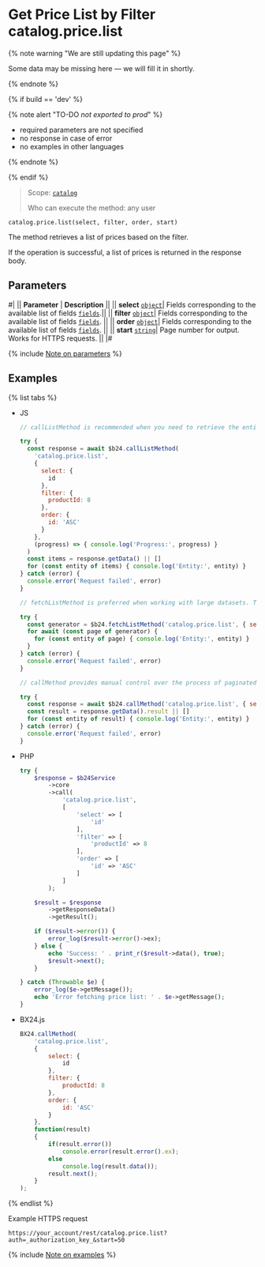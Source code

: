# Get Price List by Filter catalog.price.list

{% note warning "We are still updating this page" %}

Some data may be missing here — we will fill it in shortly.

{% endnote %}

{% if build == 'dev' %}

{% note alert "TO-DO _not exported to prod_" %}

- required parameters are not specified
- no response in case of error
- no examples in other languages
  
{% endnote %}

{% endif %}

> Scope: [`catalog`](../../scopes/permissions.md)
>
> Who can execute the method: any user

```http
catalog.price.list(select, filter, order, start)
```

The method retrieves a list of prices based on the filter.

If the operation is successful, a list of prices is returned in the response body.

## Parameters

#|
|| **Parameter** | **Description** ||
|| **select** 
[`object`](../../data-types.md)| Fields corresponding to the available list of fields [`fields`](catalog-price-get-fields.md).||
|| **filter** 
[`object`](../../data-types.md)| Fields corresponding to the available list of fields [`fields`](catalog-price-get-fields.md). ||
|| **order**
[`object`](../../data-types.md)| Fields corresponding to the available list of fields [`fields`](catalog-price-get-fields.md). ||
|| **start** 
[`string`](../../data-types.md)| Page number for output. Works for HTTPS requests. ||
|#

{% include [Note on parameters](../../../_includes/required.md) %}

## Examples

{% list tabs %}

- JS


    ```js
    // callListMethod is recommended when you need to retrieve the entire set of list data and the volume of records is relatively small (up to about 1000 items). The method loads all data at once, which can lead to high memory load when working with large volumes.
    
    try {
      const response = await $b24.callListMethod(
        'catalog.price.list',
        {
          select: {
            id
          },
          filter: {
            productId: 8
          },
          order: {
            id: 'ASC'
          }
        },
        (progress) => { console.log('Progress:', progress) }
      )
      const items = response.getData() || []
      for (const entity of items) { console.log('Entity:', entity) }
    } catch (error) {
      console.error('Request failed', error)
    }
    
    // fetchListMethod is preferred when working with large datasets. The method implements iterative selection using a generator, allowing data to be processed in parts and efficiently using memory.
    
    try {
      const generator = $b24.fetchListMethod('catalog.price.list', { select: { id }, filter: { productId: 8 }, order: { id: 'ASC' } }, 'ID')
      for await (const page of generator) {
        for (const entity of page) { console.log('Entity:', entity) }
      }
    } catch (error) {
      console.error('Request failed', error)
    }
    
    // callMethod provides manual control over the process of paginated data retrieval through the start parameter. Suitable for scenarios where precise control over request batches is required. However, it may be less efficient compared to fetchListMethod when dealing with large volumes of data.
    
    try {
      const response = await $b24.callMethod('catalog.price.list', { select: { id }, filter: { productId: 8 }, order: { id: 'ASC' } }, 0)
      const result = response.getData().result || []
      for (const entity of result) { console.log('Entity:', entity) }
    } catch (error) {
      console.error('Request failed', error)
    }
    ```

- PHP


    ```php
    try {
        $response = $b24Service
            ->core
            ->call(
                'catalog.price.list',
                [
                    'select' => [
                        'id'
                    ],
                    'filter' => [
                        'productId' => 8
                    ],
                    'order' => [
                        'id' => 'ASC'
                    ]
                ]
            );
    
        $result = $response
            ->getResponseData()
            ->getResult();
    
        if ($result->error()) {
            error_log($result->error()->ex);
        } else {
            echo 'Success: ' . print_r($result->data(), true);
            $result->next();
        }
    
    } catch (Throwable $e) {
        error_log($e->getMessage());
        echo 'Error fetching price list: ' . $e->getMessage();
    }
    ```

- BX24.js

    ```js
    BX24.callMethod(
        'catalog.price.list',
        {
            select: {
                id
            },
            filter: {
                productId: 8
            },
            order: {
                id: 'ASC'
            }
        },
        function(result)
        {
            if(result.error())
                console.error(result.error().ex);
            else
                console.log(result.data());
            result.next();
        }
    );
    ```

{% endlist %}

Example HTTPS request

```
https://your_account/rest/catalog.price.list?auth=_authorization_key_&start=50
```

{% include [Note on examples](../../../_includes/examples.md) %}